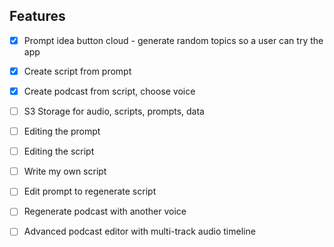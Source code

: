 ## Features

- [x] Prompt idea button cloud - generate random topics so a user can try the app
- [x] Create script from prompt
- [x] Create podcast from script, choose voice
- [ ] S3 Storage for audio, scripts, prompts, data
- [ ] Editing the prompt
- [ ] Editing the script
- [ ] Write my own script
- [ ] Edit prompt to regenerate script
- [ ] Regenerate podcast with another voice
- [ ] Advanced podcast editor with multi-track audio timeline



